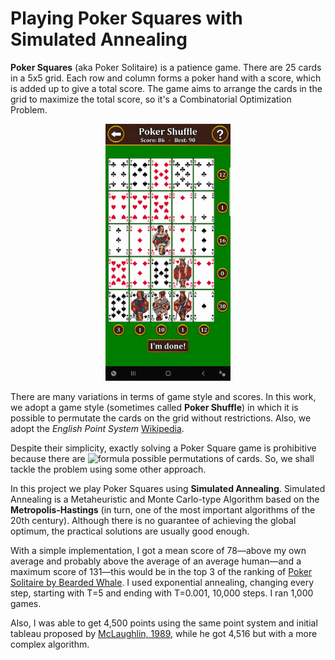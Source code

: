 # Playing Poker Squares with Simulated Annealing

**Poker Squares** (aka Poker Solitaire) is a patience game. There are 25 cards in a 5x5 grid. Each row and column forms a poker hand with a score, which is added up to give a total score. The game aims to arrange the cards in the grid to maximize the total score, so it's a Combinatorial Optimization Problem.

<p align="center">
	<img src="jogos/jogo1.jpg" alt="Poker Squares" width="200"/>
</p>

There are many variations in terms of game style and scores. In this work, we adopt a game style (sometimes called **Poker Shuffle**) in which it is possible to permutate the cards on the grid without restrictions. Also, we adopt the *English Point System* [Wikipedia](https://en.wikipedia.org/wiki/Poker_squares). 

Despite their simplicity, exactly solving a Poker Square game is prohibitive because there are ![formula](https://render.githubusercontent.com/render/math?math=\color{red}\frac{25!}{(5!)^2}\approxeq10^{21}) possible permutations of cards. So, we shall tackle the problem using some other approach.

In this project we play Poker Squares using **Simulated Annealing**. Simulated Annealing is a Metaheuristic and Monte Carlo-type Algorithm based on the **Metropolis-Hastings** (in turn, one of the most important algorithms of the 20th century). Although there is no guarantee of achieving the global optimum, the practical solutions are usually good enough.

With a simple implementation, I got a mean score of 78—above my own average and probably above the average of an average human—and a maximum score of 131—this would be in the top 3 of the ranking of [Poker Solitaire by Bearded Whale](https://play.google.com/store/apps/details?id=com.beardedwhale.pokersolitaire&hl=en_US&gl=US). I used exponential annealing, changing every step, starting with T=5 and ending with T=0.001, 10,000 steps. I ran 1,000 games.

Also, I was able to get 4,500 points using the same point system and initial tableau proposed by [McLaughlin, 1989](http://dns.uls.cl/~ej/daa_08/Algoritmos/books/book10/8909b/8909b.htm), while he got 4,516 but with a more complex algorithm.
